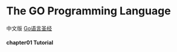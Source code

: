 # The GO Programming Language

中文版 [Go语言圣经](https://golang-china.github.io/gopl-zh/index.html)

#### chapter01 Tutorial


